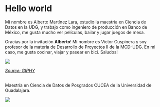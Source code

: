 # Hello world

Mi nombre es Alberto Martínez Lara, estudio la maestría en Ciencia de Datos en la UDG, y trabajo como ingeniero de producción en Banco de México, me gusta mucho ver películas, bailar y jugar juegos de mesa.

Gracias por la invitación **Alberto**! Mi nombre es Víctor Cuspinera y soy profesor de la materia de Desarrollo de Proyectos II de la MCD-UDG. En mi caso, me gusta cocinar, viajar y pasear en bici. Saludos!

![](https://media.giphy.com/media/4a5U94rJlX40QMfox0/giphy.gif)

*[Source: GIPHY](https://media.giphy.com/media/4a5U94rJlX40QMfox0/giphy.gif)*

<br>
Maestría en Ciencia de Datos de Posgrados CUCEA de la Universidad de Guadalajara.  

![](https://raw.githubusercontent.com/vcuspinera/UDG_MCD_Project_Dev_II/main/actividades/img/MCD_logo.png)